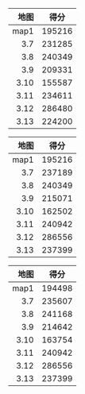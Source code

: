 | 地图 | 得分 |
|-----:|-----------|
|    map1| 195216 |
|     3.7| 231285 |
|     3.8| 240349 |
|     3.9| 209331 |
|     3.10| 155587 |
|     3.11| 234611 |
|     3.12| 286480 |
|     3.13| 224200 |


| 地图 | 得分 |
|-----:|-----------|
|    map1| 195216 |
|     3.7| 237189 |
|     3.8| 240349 |
|     3.9| 215071 |
|     3.10| 162502 |
|     3.11| 240942 |
|     3.12| 286556 |
|     3.13| 237399 |

| 地图 | 得分 |
|-----:|-----------|
|    map1| 194498 |
|     3.7| 235607 |
|     3.8| 241168 |
|     3.9| 214642 |
|     3.10| 163754 |
|     3.11| 240942 |
|     3.12| 286556 |
|     3.13| 237399 |

